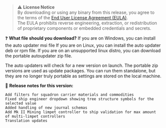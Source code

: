 > :warning: **License Notice**\
> By downloading or using any binary from this release, you agree to the terms of the [End User License Agreement (EULA)](EULA.MD).\
> The EULA prohibits reverse engineering, extraction, or redistribution of proprietary components or embedded credentials and secrets.

:question: **What file should you download?**
If you are on Windows, you can install the auto updater msi file
If you are on Linux, you can install the auto updater deb or rpm file. If you are on an unsupported linux distro, you can download the portable autoupdater zip file.

The auto updaters will check for a new version on launch.
The portable zip versions are used as update packages. You can run them standalone, but they are no longer truly portable as settings are stored on the local machine.

:page_facing_up: **Release notes for this version:**
```
Add filters for squadron carrier materials and commodities
Fixed ship engineer dropdown showing tree structure symbols for the selected value
Added handling of new journal schemas
Add Mk II Mining limpet controller to ship validation for max amount of multi-limpet controllers
Translation updates
```